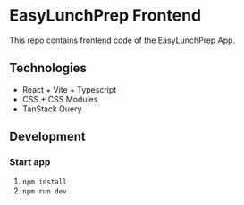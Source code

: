 # EasyLunchPrep Frontend 

This repo contains frontend code of the EasyLunchPrep App.

## Technologies
* React + Vite + Typescript
* CSS + CSS Modules
* TanStack Query

## Development
### Start app
1. `npm install`
2. `npm run dev`
